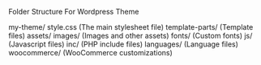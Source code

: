 Folder Structure For Wordpress Theme

my-theme/
style.css (The main stylesheet file)
template-parts/ (Template files)
assets/
images/ (Images and other assets)
fonts/ (Custom fonts)
js/ (Javascript files)
inc/ (PHP include files)
languages/ (Language files)
woocommerce/ (WooCommerce customizations)
